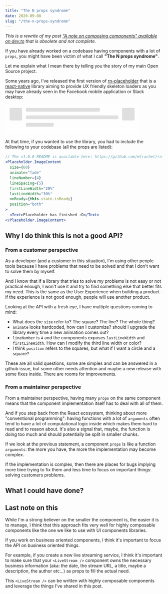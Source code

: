 ```yaml
---
title: "The N props syndrome"
date: 2020-09-08
slug: "/the-n-props-syndrome"
---
```


_This is a rewrite of my post ["A note on composing components" available on dev.to](https://dev.to/mfrachet/a-note-on-composing-components-with-react-5ee4) that is obsolete and not complete._

If you have already worked on a codebase having components with a lot of `props`, you might have been victim of what I call **"The N props syndrome"**.

Let me explain what I mean there by telling you the story of my main Open Source project.

Some years ago, I've released the first version of [rn-placeholder](https://github.com/mfrachet/rn-placeholder) that is a [react-native](https://reactnative.dev/) library aiming to provide UX friendly skeleton loaders as you may have already seen in the Facebook mobile application or Slack desktop:

![rn-placeholder example](./rn-placeholder.gif)

At that time, if you wanted to use the library, you had to include the following to your codebase (all the props are listed):

```jsx
// The v1.0.0 README is available here: https://github.com/mfrachet/rn-placeholder/tree/v1.0.0
<Placeholder.ImageContent
  size={60}
  animate="fade"
  lineNumber={4}
  lineSpacing={5}
  firstLineWidth="20%"
  lastLineWidth="30%"
  onReady={this.state.isReady}
  position="both"
>
  <Text>Placeholder has finished :D</Text>
</Placeholder.ImageContent>
```

## Why I do think this is not a good API?

### From a customer perspective

As a developer (and a customer in this situation), I'm using other people tools because I have problems that need to be solved and that I don't want to solve them by myself.

And I know that if a library that tries to solve my problems is not easy or not practical enough, I won't use it and try to find something else that better fits my need. This is the same as the User Experience when building a product - if the experience is not good enough, people will use another product.

Looking at the API with a fresh eye, I have multiple questions coming to mind:

- What does the `size` refer to? The square? The line? The whole thing?
- `animate` looks hardcoded, how can I customize? should I upgrade the library every time a new animation comes out?
- `lineNumber` is `4` and the components exposes `lastLineWidth` and `firstLineWidth`. How can I modify the third line width or color?
- I think `position` refers to the squares, but what if I want a circle and a square?

These are all valid questions, some are simples and can be answered in a github issue, but some other needs attention and maybe a new release with some fixes inside. There are rooms for improvements.

### From a maintainer perspective

From a maintainer perspective, having many `props` on the same component means that the component implementation itself has to deal with all of them.

And if you step back from the React ecosystem, thinking about more "conventional programming": having functions with a lot of `arguments` often tend to have a lot of computational logic inside which makes them hard to read and to reason about. It's also a signal that, maybe, the function is doing too much and should potentially be split in smaller chunks.

If we look at the previous statement, a component `props` is like a function `arguments`: the more you have, the more the implementation may become complex.

If the implementation is complex, then there are places for bugs implying more time trying to fix them and less time to focus on important things: solving customers problems.

## What I could have done?

## Last note on this

While I'm a strong believer on the smaller the component is, the easier it is to manage, I think that this approach fits very well for highly composable components like the one we like to use with UI components libraries.

If you work on business oriented components, I think it's important to focus the API on business oriented things.

For example, if you create a new live streaming service, I think it's important to make sure that your `<LiveStream />` component owns the necessary business information (aka: the date, the stream URL, a title, maybe a description, the author etc...) as props to fill the actual need.

This `<LiveStream />` can be written with highly composable components and leverage the things I've shared in this post.
